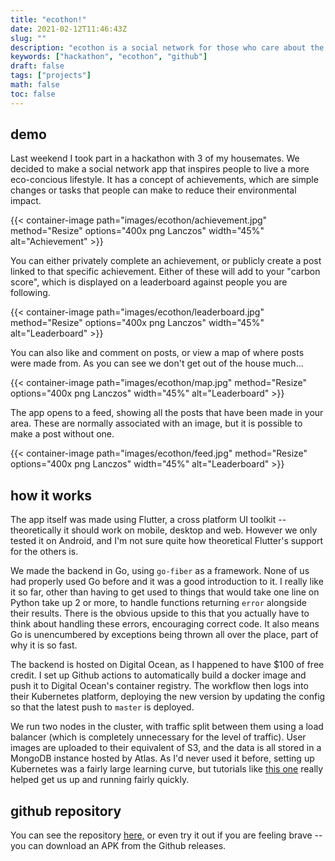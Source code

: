 ```yaml
---
title: "ecothon!"
date: 2021-02-12T11:46:43Z
slug: ""
description: "ecothon is a social network for those who care about the environment"
keywords: ["hackathon", "ecothon", "github"]
draft: false
tags: ["projects"]
math: false
toc: false
---
```


## demo

Last weekend I took part in a hackathon with 3 of my housemates. We decided to make a social network app that inspires people to live a more eco-concious lifestyle. It has a concept of achievements, which are simple changes or tasks that people can make to reduce their environmental impact.

{{< container-image path="images/ecothon/achievement.jpg" method="Resize" options="400x png Lanczos" width="45%" alt="Achievement" >}}

You can either privately complete an achievement, or publicly create a post linked to that specific achievement. Either of these will add to your "carbon score", which is displayed on a leaderboard against people you are following.

{{< container-image path="images/ecothon/leaderboard.jpg" method="Resize" options="400x png Lanczos" width="45%" alt="Leaderboard" >}}

You can also like and comment on posts, or view a map of where posts were made from. As you can see we don't get out of the house much...

{{< container-image path="images/ecothon/map.jpg" method="Resize" options="400x png Lanczos" width="45%" alt="Leaderboard" >}}

The app opens to a feed, showing all the posts that have been made in your area. These are normally associated with an image, but it is possible to make a post without one.

{{< container-image path="images/ecothon/feed.jpg" method="Resize" options="400x png Lanczos" width="45%" alt="Leaderboard" >}}

## how it works

The app itself was made using Flutter, a cross platform UI toolkit -- theoretically it should work on mobile, desktop and web. However we only tested it on Android, and I'm not sure quite how theoretical Flutter's support for the others is.

We made the backend in Go, using `go-fiber` as a framework. None of us had properly used Go before and it was a good introduction to it. I really like it so far, other than having to get used to things that would take one line on Python take up 2 or more, to handle functions returning `error` alongside their results. There is the obvious upside to this that you actually have to think about handling these errors, encouraging correct code. It also means Go is unencumbered by exceptions being thrown all over the place, part of why it is so fast.

The backend is hosted on Digital Ocean, as I happened to have $100 of free credit. I set up Github actions to automatically build a docker image and push it to Digital Ocean's container registry. The workflow then logs into their Kubernetes platform, deploying the new version by updating the config so that the latest push to `master` is deployed.

We run two nodes in the cluster, with traffic split between them using a load balancer (which is completely unnecessary for the level of traffic). User images are uploaded to their equivalent of S3, and the data is all stored in a MongoDB instance hosted by Atlas. As I'd never used it before, setting up Kubernetes was a fairly large learning curve, but tutorials like [this one](https://www.digitalocean.com/community/tutorials/how-to-deploy-resilient-go-app-digitalocean-kubernetes) really helped get us up and running fairly quickly.

## github repository

You can see the repository [here,](https://github.com/JoeRourke123/ecothon) or even try it out if you are feeling brave -- you can download an APK from the Github releases.
